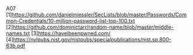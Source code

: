 A07
[1]https://github.com/danielmiessler/SecLists/blob/master/Passwords/Common-Credentials/10-million-password-list-top-100.txt
[2]https://github.com/dominictarr/random-name/blob/master/middle-names.txt
[3]https://haveibeenpwned.com/
[4]https://nvlpubs.nist.gov/nistpubs/specialpublications/nist.sp.800-63b.pdf

